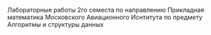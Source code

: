 
Лабораторные работы 2го семеста по направлению Прикладная математика Московского Авиационного Иснтитута по предмету Алгоритмы и структуры данных 
